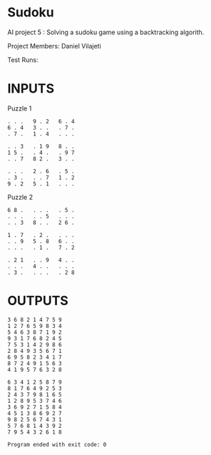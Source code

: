 # Sudoku

AI project 5 : Solving a sudoku game using a backtracking algorith.

Project Members: Daniel Vilajeti

Test Runs:

# INPUTS

Puzzle 1
```
. . .   9 . 2   6 . 4
6 . 4   3 . .   . 7 .
. 7 .   1 . 4   . . .

. . 3   . 1 9   8 . .
1 5 .   . 4 .   . 9 7
. . 7   8 2 .   3 . .

. . .   2 . 6   . 5 .
. 3 .   . . 7   1 . 2
9 . 2   5 . 1   . . .

```
Puzzle 2

```
6 8 .   . . .   . 5 .
. . .   . . 5   . . .
. . 3   8 . .   2 6 .

1 . 7   . 2 .   . . .
. . 9   5 . 8   6 . .
. . .   . 1 .   7 . 2

. 2 1   . . 9   4 . .
. . .   4 . .   . . .
. 3 .   . . .   . 2 8

```
# OUTPUTS

```
3 6 8 2 1 4 7 5 9 
1 2 7 6 5 9 8 3 4 
5 4 6 3 8 7 1 9 2 
9 3 1 7 6 8 2 4 5 
7 5 3 1 4 2 9 8 6 
2 8 4 9 3 5 6 7 1 
6 9 5 8 2 3 4 1 7 
8 7 2 4 9 1 5 6 3 
4 1 9 5 7 6 3 2 8 

6 3 4 1 2 5 8 7 9 
8 1 7 6 4 9 2 5 3 
2 4 3 7 9 8 1 6 5 
1 2 8 9 5 3 7 4 6 
3 6 9 2 7 1 5 8 4 
4 5 1 3 8 6 9 2 7 
9 8 2 5 6 7 4 3 1 
5 7 6 8 1 4 3 9 2 
7 9 5 4 3 2 6 1 8 

Program ended with exit code: 0

```
